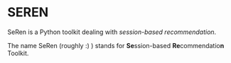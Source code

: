 # SEREN

SeRen is a Python toolkit dealing with *session-based recommendation*.

The name SeRen (roughly :) ) stands for **Se**ssion-based **Re**commendatio**n** Toolkit.



